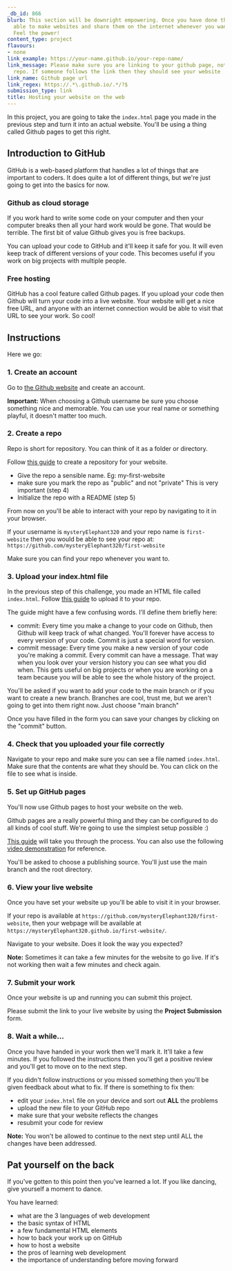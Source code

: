 ```yaml
---
_db_id: 866
blurb: This section will be downright empowering. Once you have done this you'll be
  able to make websites and share them on the internet whenever you want, for free,  forever.
  Feel the power!
content_type: project
flavours:
- none
link_example: https://your-name.github.io/your-repo-name/
link_message: Please make sure you are linking to your github page, not just your
  repo. If someone follows the link then they should see your website
link_name: Github page url
link_regex: https://.*\.github.io/.*/?$
submission_type: link
title: Hosting your website on the web
---
```


In this project, you are going to take the `index.html` page you made in the previous step and turn it into an actual website. You'll be using a thing called Github pages to get this right.

## Introduction to GitHub

GitHub is a web-based platform that handles a lot of things that are important to coders. It does quite a lot of different things, but we're just going to get into the basics for now.

### Github as cloud storage

If you work hard to write some code on your computer and then your computer breaks then all your hard work would be gone. That would be terrible. The first bit of value Github gives you is free backups. 

You can upload your code to GitHub and it'll keep it safe for you. It will even keep track of different versions of your code. This becomes useful if you work on big projects with multiple people.

### Free hosting 

GitHub has a cool feature called Github pages. If you upload your code then Github will turn your code into a live website. Your website will get a nice free URL, and anyone with an internet connection would be able to visit that URL to see your work. So cool!

## Instructions

Here we go:

### 1. Create an account 

Go to [the Github website](https://github.com/) and create an account. 

**Important:** When choosing a Github username be sure you choose something nice and memorable. You can use your real name or something playful, it doesn't matter too much. 

### 2. Create a repo 

Repo is short for repository. You can think of it as a folder or directory. 

Follow [this guide](https://docs.github.com/en/get-started/quickstart/create-a-repo) to create a repository for your website. 

- Give the repo a sensible name. Eg: my-first-website 
- make sure you mark the repo as "public" and not "private" This is very important (step 4)
- Initialize the repo with a README (step 5)

From now on you'll be able to interact with your repo by navigating to it in your browser.

If your username is `mysteryElephant320` and your repo name is `first-website` then you would be able to see your repo at: `https://github.com/mysteryElephant320/first-website`

Make sure you can find your repo whenever you want to.
### 3. Upload your index.html file 

In the previous step of this challenge, you made an HTML file called `index.html`. Follow [this  guide](https://docs.github.com/en/repositories/working-with-files/managing-files/adding-a-file-to-a-repository) to upload it to your repo.

The guide might have a few confusing words. I'll define them briefly here:

- commit: Every time you make a change to your code on Github, then Github will keep track of what changed. You'll forever have access to every version of your code. Commit is just a special word for version. 
- commit message: Every time you make a new version of your code you're making a commit. Every commit can have a message. That way when you look over your version history you can see what you did when. This gets useful on big projects or when you are working on a team because you will be able to see the whole history of the project.

You'll be asked if you want to add your code to the main branch or if you want to create a new branch. Branches are cool, trust me, but we aren't going to get into them right now.  Just choose "main branch" 

Once you have filled in the form you can save your changes by clicking on the "commit" button.

### 4. Check that you uploaded your file correctly

Navigate to your repo and make sure you can see a file named `index.html`. Make sure that the contents are what they should be.  You can click on the file to see what is inside.

### 5. Set up GitHub pages 

You'll now use Github pages to host your website on the web. 

Github pages are a really powerful thing and they can be configured to do all kinds of cool stuff. We're going to use the simplest setup possible :) 

[This guide](https://docs.github.com/en/pages/getting-started-with-github-pages/creating-a-github-pages-site#creating-your-site) will take you through the process. You can also use the following [video demonstration](https://www.youtube.com/watch?v=74v58saH8dE) for reference.

You'll be asked to choose a publishing source. You'll just use the main branch and the root directory.

### 6. View your live website 

Once you have set your website up you'll be able to visit it in your browser.

If your repo is available at `https://github.com/mysteryElephant320/first-website`, then your webpage will be available at `https://mysteryElephant320.github.io/first-website/`.

Navigate to your website. Does it look the way you expected? 

**Note:** Sometimes it can take a few minutes for the website to go live. If it's not working then wait a few minutes and check again.

### 7. Submit your work 

Once your website is up and running you can submit this project.

Please submit the link to your live website by using the **Project Submission** form. 

### 8. Wait a while...

Once you have handed in your work then we'll mark it. It'll take a few minutes.  If you followed the instructions then you'll get a positive review and you'll get to move on to the next step. 

If you didn't follow instructions or you missed something then you'll be given feedback about what to fix. If there is something to fix then:

- edit your `index.html` file on your device and sort out **ALL** the problems
- upload the new file to your GitHub repo 
- make sure that your website reflects the changes
- resubmit your code for review

**Note:** You won't be allowed to continue to the next step until ALL the changes have been addressed. 

## Pat yourself on the back

If you've gotten to this point then you've learned a lot. If you like dancing, give yourself a moment to dance.

You have learned:

- what are the 3 languages of web development
- the basic syntax of HTML
- a few fundamental HTML elements
- how to back your work up on GitHub
- how to host a website
- the pros of learning web development
- the importance of understanding before moving forward

